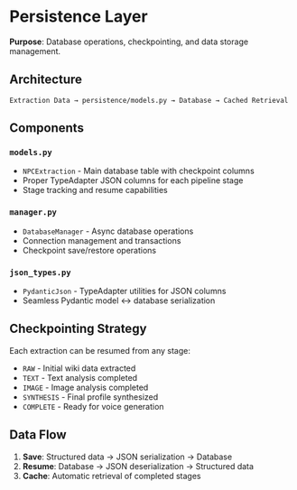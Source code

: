 # Persistence Layer

**Purpose**: Database operations, checkpointing, and data storage management.

## Architecture

```
Extraction Data → persistence/models.py → Database → Cached Retrieval
```

## Components

### `models.py`
- `NPCExtraction` - Main database table with checkpoint columns
- Proper TypeAdapter JSON columns for each pipeline stage
- Stage tracking and resume capabilities

### `manager.py`
- `DatabaseManager` - Async database operations
- Connection management and transactions
- Checkpoint save/restore operations

### `json_types.py`
- `PydanticJson` - TypeAdapter utilities for JSON columns
- Seamless Pydantic model ↔ database serialization

## Checkpointing Strategy

Each extraction can be resumed from any stage:
- `RAW` - Initial wiki data extracted
- `TEXT` - Text analysis completed  
- `IMAGE` - Image analysis completed
- `SYNTHESIS` - Final profile synthesized
- `COMPLETE` - Ready for voice generation

## Data Flow

1. **Save**: Structured data → JSON serialization → Database
2. **Resume**: Database → JSON deserialization → Structured data
3. **Cache**: Automatic retrieval of completed stages